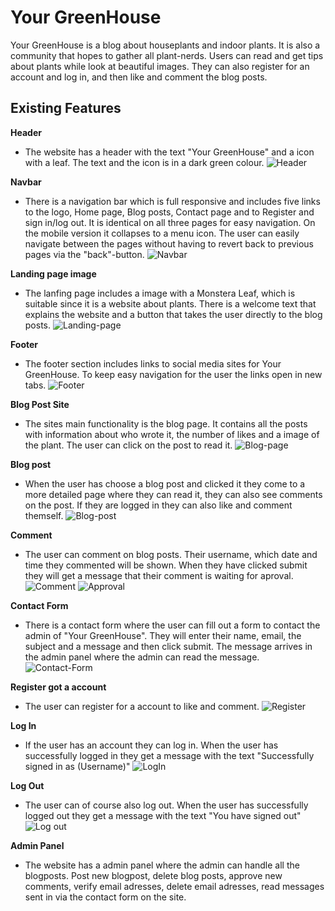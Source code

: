 # Your GreenHouse
Your GreenHouse is a blog about houseplants and indoor plants. It is also a community that hopes to gather all plant-nerds. Users can read and get tips about plants while look at beautiful images. They can also register for an account and log in, and then like and comment the blog posts. 

## Existing Features 

__Header__
- The website has a header with the text "Your GreenHouse" and a icon with a leaf. The text and the icon is in a dark green colour.
![Header]()

__Navbar__
- There is a navigation bar which is full responsive and includes five links to the logo, Home page, Blog posts, Contact page and to Register and sign in/log out.
It is identical on all three pages for easy navigation. On the mobile version it collapses to a menu icon. The user can easily navigate between the pages without having to revert back to previous pages via the "back"-button.
![Navbar]()

__Landing page image__
- The lanfing page includes a image with a Monstera Leaf, which is suitable since it is a website about plants. There is a welcome text that explains the website and a button that takes the user directly to the blog posts. 
![Landing-page]()

__Footer__
- The footer section includes links to social media sites for Your GreenHouse. To keep easy navigation for the user the links open in new tabs.
![Footer]()

__Blog Post Site__
- The sites main functionality is the blog page. It contains all the posts with information about who wrote it, the number of likes and a image of the plant. The user can click on the post to read it.
![Blog-page]()

__Blog post__
- When the user has choose a blog post and clicked it they come to a more detailed page where they can read it, they can also see comments on the post. If they are logged in they can also like and comment themself. 
![Blog-post]()

__Comment__
- The user can comment on blog posts. Their username, which date and time they commented will be shown. When they have clicked submit they will get a message that their comment is waiting for aproval.
![Comment]()
![Approval]()

__Contact Form__
- There is a contact form where the user can fill out a form to contact the admin of "Your GreenHouse". They will enter their name, email, the subject and a message and then click submit. The message arrives in the admin panel where the admin can read the message. 
![Contact-Form]()

__Register got a account__
- The user can register for a account to like and comment.
![Register]()

__Log In__
- If the user has an account they can log in. When the user has successfully logged in they get a message with the text "Successfully signed in as (Username)"
![LogIn]()

__Log Out__
- The user can of course also log out. When the user has successfully logged out they get a message with the text "You have signed out"
![Log out]()

__Admin Panel__
- The website has a admin panel where the admin can handle all the blogposts. Post new blogpost, delete blog posts, approve new comments, verify email adresses, delete email adresses, read messages sent in via the contact form on the site. 

